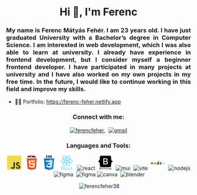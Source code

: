 <h1 align="center">Hi 👋, I'm Ferenc</h1>
<h3 align="justify">My name is Ferenc Mátyás Fehér. I am 23 years old. I have just graduated University with a Bachelor’s degree in Computer Science. I am interested in web development, which I was also able to learn at university. I already have experience in frontend development, but I consider myself a beginner frontend developer. I have participated in many projects at university and I have also worked on my own projects in my free time. In the future, I would like to continue working in this field and improve my skills.</h3>

- 👨‍💻 Portfolio: https://ferenc-feher.netlify.app

<h3 align="center">Connect with me:</h3>
<p align="center">
<a href="https://linkedin.com/in/ferencfeher" target="blank"><img align="center" src="https://raw.githubusercontent.com/rahuldkjain/github-profile-readme-generator/master/src/images/icons/Social/linked-in-alt.svg" alt="ferencfeher" height="40" width="40" />
</a>&nbsp;&nbsp;<a href="mailto:ferencfeher38@gmail.com"><img align="center" src="https://cdn.worldvectorlogo.com/logos/official-gmail-icon-2020-.svg" alt="gmail" height="40" width="40" />
</a></p>

<h3 align="center">Languages and Tools:</h3>
<p align="center">
<img src="https://raw.githubusercontent.com/devicons/devicon/master/icons/javascript/javascript-original.svg" alt="javascript" width="40" height="40"/>&nbsp;
<img src="https://raw.githubusercontent.com/devicons/devicon/master/icons/html5/html5-original-wordmark.svg" alt="html5" width="40" height="40"/>&nbsp;
<img src="https://raw.githubusercontent.com/devicons/devicon/master/icons/css3/css3-original-wordmark.svg" alt="css3" width="40" height="40"/>&nbsp;
<img src="https://raw.githubusercontent.com/devicons/devicon/master/icons/react/react-original-wordmark.svg" alt="react" width="40" height="40"/>&nbsp;
<img src="https://cdn.worldvectorlogo.com/logos/jquery-4.svg" alt="react" width="40" height="40"/>&nbsp;
<img src="https://raw.githubusercontent.com/devicons/devicon/master/icons/bootstrap/bootstrap-plain-wordmark.svg" alt="bootstrap" width="40" height="40"/>&nbsp;
<img src="https://cdn.worldvectorlogo.com/logos/material-ui-1.svg" alt="mui" width="40" height="40"/>&nbsp;
<img src="https://cdn.worldvectorlogo.com/logos/vitejs.svg" alt="vite" width="40" height="40"/>&nbsp;
<img src="https://raw.githubusercontent.com/devicons/devicon/master/icons/nodejs/nodejs-original-wordmark.svg" alt="nodejs" width="40" height="40"/>&nbsp;
<img src="https://cdn.worldvectorlogo.com/logos/npm-square-red-1.svg" alt="nodejs" width="40" height="40"/>&nbsp;
<img src="https://cdn.worldvectorlogo.com/logos/visual-studio-code-1.svg" alt="figma" width="40" height="40"/>&nbsp;
<img src="https://www.vectorlogo.zone/logos/figma/figma-icon.svg" alt="figma" width="40" height="40"/>
<img src="https://upload.wikimedia.org/wikipedia/commons/thumb/0/08/Canva_icon_2021.svg/600px-Canva_icon_2021.svg.png?20220821125247" alt="canva" width="40" height="40"/>&nbsp;
<img src="https://cdn.worldvectorlogo.com/logos/blender-2.svg" alt="blender" width="40" height="40"/>&nbsp;
</p>
<p align="center">&nbsp;<img align="center" src="https://github-readme-stats.vercel.app/api?username=ferencfeher38&show_icons=true&locale=en" alt="ferencfeher38" /></p>
